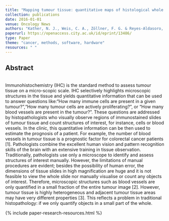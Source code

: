 ```yaml
---
title: "Mapping tumour tissue: quantitative maps of histological whole slide images"
collection: publications
date: 2016-01-01
venue: Oncology News
authors: "Kather, N. J., Weis, C. A., Zöllner, F. G. & Reyes-Aldasoro, C. C"
paperurl: https://openaccess.city.ac.uk/id/eprint/13486/
type: Paper
theme: "cancer, methods, software, hardware"
resources: " "
---
```

<h2> Abstract </h2>  <br> Immunohistochemistry (IHC) is the standard method to assess tumour tissue on a micro-scopic scale. IHC selectively highlights microscopic structures in the tissue and yields quantitative information that can be used to answer questions like:“How many immune cells are present in a given tumour?”,“How many tumour cells are actively proliferating?”, or “How many blood vessels are present in the tumour?”. These questions are addressed by histopathologists who visually observe regions of immunostained slides of tumour tissue and count structures of interest, for instance, cells or blood vessels. In the clinic, this quantitative information can be then used to estimate the prognosis of a patient. For example, the number of blood vessels in tumour tissue is a prognostic factor for colorectal cancer patients [1].
Pathologists combine the excellent human vision and pattern recognition skills of the brain with an extensive training in tissue observation. Traditionally, pathologists use only a microscope to identify and assess structures of interest manually. However, the limitations of manual procedures are evident; besides the possibility of human error, the dimensions of tissue slides in high magnification are huge and it is not feasible to view the whole slide nor manually visualise or count any objects of interest. Therefore, microscopic structures such as blood vessels are only quantified in a small fraction of the entire tumour image [2]. However, tumour tissue is highly heterogeneous and adjacent tumour tissue areas may have very different properties [3]. This reflects a problem in traditional histopathology: if we only quantify objects in a small part of the whole.

{% include paper-research-resources.html %}

